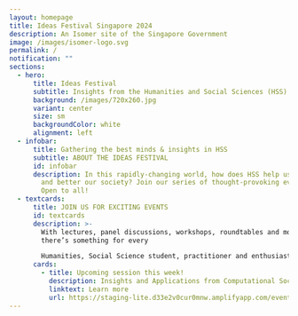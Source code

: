 ```yaml
---
layout: homepage
title: Ideas Festival Singapore 2024
description: An Isomer site of the Singapore Government
image: /images/isomer-logo.svg
permalink: /
notification: ""
sections:
  - hero:
      title: Ideas Festival
      subtitle: Insights from the Humanities and Social Sciences (HSS)
      background: /images/720x260.jpg
      variant: center
      size: sm
      backgroundColor: white
      alignment: left
  - infobar:
      title: Gathering the best minds & insights in HSS
      subtitle: ABOUT THE IDEAS FESTIVAL
      id: infobar
      description: In this rapidly-changing world, how does HSS help us to understand
        and better our society? Join our series of thought-provoking events.
        Open to all!
  - textcards:
      title: JOIN US FOR EXCITING EVENTS
      id: textcards
      description: >-
        With lectures, panel discussions, workshops, roundtables and more,
        there’s something for every

        Humanities, Social Science student, practitioner and enthusiast alike. Register early!
      cards:
        - title: Upcoming session this week!
          description: Insights and Applications from Computational Social Science.
          linktext: Learn more
          url: https://staging-lite.d33e2v0cur0mnw.amplifyapp.com/events/week-1/insights-and-applications/
---
```

